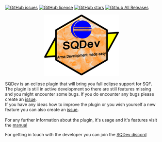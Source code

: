 [![GitHub issues](https://img.shields.io/github/issues/Krzmbrzl/SQDev.svg)](https://github.com/Krzmbrzl/SQDev/issues) [![GitHub license](https://img.shields.io/github/license/mashape/apistatus.svg)](https://raw.githubusercontent.com/Krzmbrzl/SQDev/master/licence.md) [![GitHub stars](https://img.shields.io/github/stars/Krzmbrzl/SQDev.svg)](https://github.com/Krzmbrzl/SQDev/stargazers) [![Github All Releases](https://img.shields.io/github/downloads/Krzmbrzl/SQDev/total.svg)](https://github.com/Krzmbrzl/SQDev/releases)

<p align="center">
  <img src="logo/SQDevLogo.png" width="250"/>
</p>

SQDev is an eclipse plugin that will bring you full eclipse support for SQF. <br>
The plugin is still in active development so there are still features missing and you might encounter some bugs.
If you do encounter any bugs please create an [issue](https://github.com/Krzmbrzl/SQF-EclipsePlugin/issues). <br>
If you have any ideas how to improve the plugin or you wish yourself a new feature you can also create an [issue](https://github.com/Krzmbrzl/SQF-EclipsePlugin/issues). <br>
<br>
For any further information about the plugin, it's usage and it's features visit the [manual](http://krzmbrzl.github.io/SQDev/resources/SQDev.pdf)

For getting in touch with the developer you can join the [SQDev discord](https://discord.gg/Ny3a4QS)
